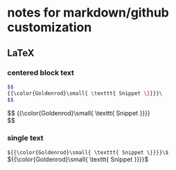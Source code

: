 # notes for markdown/github customization

## LaTeX 

### centered block text
```bash
$$
{{\color{Goldenrod}\small{ \texttt{ Snippet \}}}}\
$$
```
$$
{{\color{Goldenrod}\small{ \texttt{ Snippet \}}}}\
$$

### single text
`${{\color{Goldenrod}\small{ \texttt{ Snippet \}}}}\$`
${{\color{Goldenrod}\small{ \texttt{ Snippet \}}}}\$
